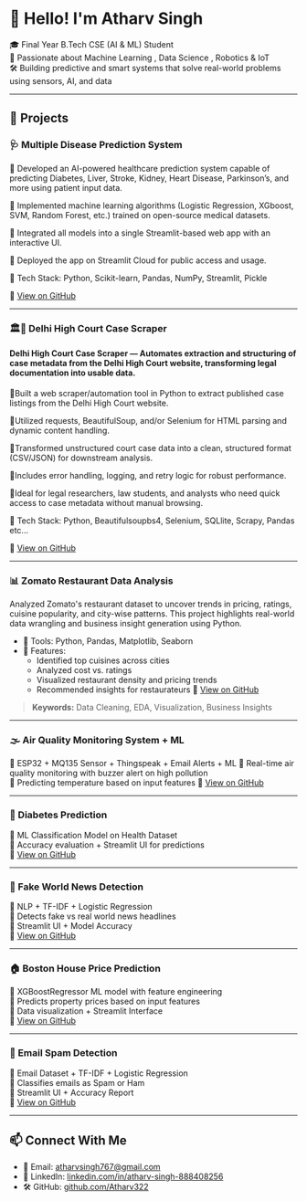 # 👋 Hello! I'm Atharv Singh

🎓 Final Year B.Tech CSE (AI & ML) Student  
🤖 Passionate about Machine Learning , Data Science , Robotics & IoT   
🛠️ Building predictive and smart systems that solve real-world problems using sensors, AI, and data

---

## 🚀 Projects

### 🩺 Multiple Disease Prediction System 

🔹 Developed an AI-powered healthcare prediction system capable of predicting Diabetes, Liver, Stroke, Kidney, Heart Disease, Parkinson’s, and more using patient input data.

🔹 Implemented machine learning algorithms (Logistic Regression, XGboost, SVM, Random Forest, etc.) trained on open-source medical datasets.

🔹 Integrated all models into a single Streamlit-based web app with an interactive UI.

🔹 Deployed the app on Streamlit Cloud for public access and usage.

🔹 Tech Stack: Python, Scikit-learn, Pandas, NumPy, Streamlit, Pickle
 
🔗 [View on GitHub](https://github.com/Atharv322/Multi-Disease-Prediction)

---

### 🏛️📄 Delhi High Court Case Scraper

#### Delhi High Court Case Scraper — Automates extraction and structuring of case metadata from the Delhi High Court website, transforming legal documentation into usable data.

🔹Built a web scraper/automation tool in Python to extract published case listings from the Delhi High Court website.

🔹Utilized requests, BeautifulSoup, and/or Selenium for HTML parsing and dynamic content handling.

🔹Transformed unstructured court case data into a clean, structured format (CSV/JSON) for downstream analysis.

🔹Includes error handling, logging, and retry logic for robust performance.

🔹Ideal for legal researchers, law students, and analysts who need quick access to case metadata without manual browsing.

🔹 Tech Stack: Python, Beautifulsoupbs4, Selenium, SQLlite, Scrapy, Pandas etc...
 
🔗 [View on GitHub](https://github.com/Atharv322/Delhi-High-Court-Data-Fetcher)

---

### 📊 Zomato Restaurant Data Analysis

Analyzed Zomato's restaurant dataset to uncover trends in pricing, ratings, cuisine popularity, and city-wise patterns. This project highlights real-world data wrangling and business insight generation using Python.

- 📁 Tools: Python, Pandas, Matplotlib, Seaborn
- 📌 Features:
  - Identified top cuisines across cities
  - Analyzed cost vs. ratings
  - Visualized restaurant density and pricing trends
  - Recommended insights for restaurateurs
🔗 [View on GitHub](https://github.com/Atharv322/Zomato_Project)

> **Keywords:** Data Cleaning, EDA, Visualization, Business Insights

---

### 🌫️ Air Quality Monitoring System + ML
🔹 ESP32 + MQ135 Sensor + Thingspeak + Email Alerts + ML
🔹 Real-time air quality monitoring with buzzer alert on high pollution  
🔹 Predicting temperature based on input features 
🔗 [View on GitHub](https://github.com/Atharv322/Air-Quality-Monitoring)

---

### 💉 Diabetes Prediction  
🔹 ML Classification Model on Health Dataset  
🔹 Accuracy evaluation + Streamlit UI for predictions  
🔗 [View on GitHub](https://github.com/Atharv322/Diabetes-Prediction)

---

### 📰 Fake World News Detection  
🔹 NLP + TF-IDF + Logistic Regression  
🔹 Detects fake vs real world news headlines  
🔹 Streamlit UI + Model Accuracy  
🔗 [View on GitHub](https://github.com/Atharv322/Fake-World-News-Detection)

---

### 🏠 Boston House Price Prediction  
🔹 XGBoostRegressor ML model with feature engineering  
🔹 Predicts property prices based on input features  
🔹 Data visualization + Streamlit Interface  
🔗 [View on GitHub](https://github.com/Atharv322/Boston-House-Price-Prediction)

---

### 📧 Email Spam Detection  
🔹 Email Dataset + TF-IDF + Logistic Regression  
🔹 Classifies emails as Spam or Ham  
🔹 Streamlit UI + Accuracy Report  
🔗 [View on GitHub](https://github.com/Atharv322/Spam-Email-Classifier)

---

## 📫 Connect With Me

- 📧 Email: [atharvsingh767@gmail.com](mailto:atharvsingh767@gmail.com)  
- 🔗 LinkedIn: [linkedin.com/in/atharv-singh-888408256](https://www.linkedin.com/in/atharv-singh-888408256)  
- 🛠️ GitHub: [github.com/Atharv322](https://github.com/Atharv322)
